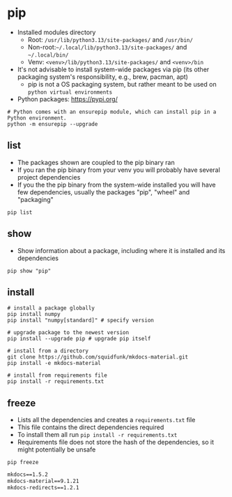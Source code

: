 # pip

- Installed modules directory
  - Root: `/usr/lib/python3.13/site-packages/` and `/usr/bin/`
  - Non-root:`~/.local/lib/python3.13/site-packages/` and `~/.local/bin/`
  - Venv: `<venv>/lib/python3.13/site-packages/` and `<venv>/bin`
- It's not advisable to install system-wide packages via pip (its other packaging system's responsibility, e.g., brew, pacman, apt)
  - pip is not a OS packaging system, but rather meant to be used on `python virtual environments`
- Python packages: <https://pypi.org/>

```shell
# Python comes with an ensurepip module, which can install pip in a Python environment.
python -m ensurepip --upgrade
```

## list

- The packages shown are coupled to the pip binary ran
- If you ran the pip binary from your venv you will probably have several project dependencies
- If you the the pip binary from the system-wide installed you will have few dependencies, usually the packages "pip", "wheel" and "packaging"

```shell
pip list
```

## show

- Show information about a package, including where it is installed and its dependencies

```shell
pip show "pip"
```

## install

```shell
# install a package globally
pip install numpy
pip install "numpy[standard]" # specify version

# upgrade package to the newest version
pip install --upgrade pip # upgrade pip itself

# install from a directory
git clone https://github.com/squidfunk/mkdocs-material.git
pip install -e mkdocs-material

# install from requirements file
pip install -r requirements.txt
```

## freeze

- Lists all the dependencies and creates a `requirements.txt` file
- This file contains the direct dependencies required
- To install them all run `pip install -r requirements.txt`
- Requirements file does not store the hash of the dependencies, so it might potentially be unsafe

```shell
pip freeze
```

```txt
mkdocs==1.5.2
mkdocs-material==9.1.21
mkdocs-redirects==1.2.1
```
